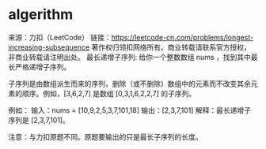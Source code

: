 # algerithm
来源：力扣（LeetCode）
链接：https://leetcode-cn.com/problems/longest-increasing-subsequence
著作权归领扣网络所有。商业转载请联系官方授权，非商业转载请注明出处。
最长递增子序列:
给你一个整数数组 nums ，找到其中最长严格递增子序列。

子序列是由数组派生而来的序列，删除（或不删除）数组中的元素而不改变其余元素的顺序。例如，[3,6,2,7] 是数组 [0,3,1,6,2,2,7] 的子序列。

例如：
输入：nums = [10,9,2,5,3,7,101,18]
输出：[2,3,7,101]
解释：最长递增子序列是 [2,3,7,101]。

注意：与力扣原题不同。原题要输出的只是最长子序列的长度。
